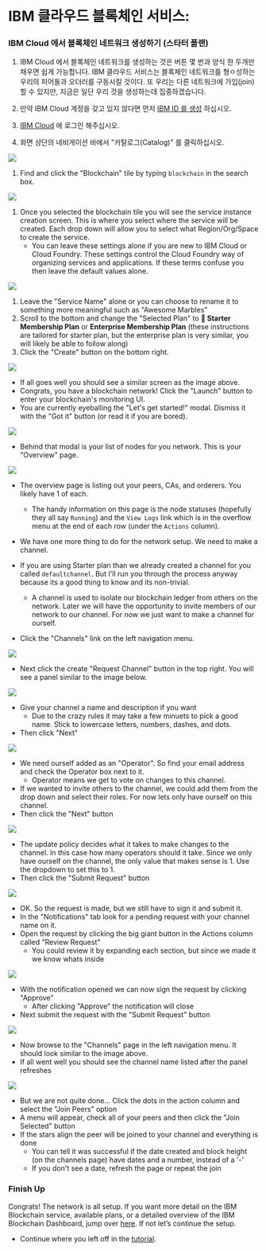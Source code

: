 # IBM 클라우드 블록체인 서비스:

### IBM Cloud 에서 블록체인 네트워크 생성하기 (스타터 플랜)
1. IBM Cloud 에서 블록체인 네트워크를 생성하는 것은 버튼 몇 번과 양식 한 두개만 채우면 쉽게 가능합니다.
IBM 클라우드 서비스는 블록체인 네트워크를 형ㅇ성하는 우리의 피어들과 오더러를 구동시킬 것이다.
또 우리는 다른 네트워크에 가입(join) 할 수 있지만, 지금은 일단 우리 것을 생성하는데 집중하겠습니다.

1. 만약 IBM Cloud 계정을 갖고 있지 않다면 먼저 [IBM ID 를 생성](https://console.ng.bluemix.net/registration/) 하십시오.
2. [IBM Cloud](https://console.ng.bluemix.net) 에 로그인 해주십시오.
3. 화면 상단의 네비게이션 바에서 "카탈로그(Catalog)" 를 클릭하십시오.

![](/doc_images/bluemix_ibc1.png)

1. Find and click the "Blockchain" tile by typing `blockchain` in the search box.

![](/doc_images/bluemix_ibc2.png)

1. Once you selected the blockchain tile you will see the service instance creation screen. This is where you select where the service will be created. Each drop down will allow you to select what Region/Org/Space to create the service.
    - You can leave these settings alone if you are new to IBM Cloud or Cloud Foundry.  These settings control the Cloud Foundry way of organizing services and applications. If these terms confuse you then leave the default values alone.

![](/doc_images/bluemix_ibc3.png)

1. Leave the "Service Name" alone or you can choose to rename it to something more meaningful such as "Awesome Marbles"
1. Scroll to the bottom and change the "Selected Plan" to **:lollipop: Starter Membership Plan** or **Enterprise Membership Plan** (these instructions are tailored for starter plan, but the enterprise plan is very similar, you will likely be able to follow along)
1. Click the "Create" button on the bottom right.

![](/doc_images/bluemix_ibc4.png)

- If all goes well you should see a similar screen as the image above.
- Congrats, you have a blockchain network! Click the "Launch" button to enter your blockchain's monitoring UI.
- You are currently eyeballing the "Let's get started!" modal. Dismiss it with the "Got it" button (or read it if you are bored).

![](/doc_images/bluemix_ibc5.png)

- Behind that modal is your list of nodes for you network. This is your "Overview" page.

![](/doc_images/bluemix_ibc6.png)

- The overview page is listing out your peers, CAs, and orderers.  You likely have 1 of each.
	- The handy information on this page is the node statuses (hopefully they all say `Running`) and the `View Logs` link which is in the overflow menu at the end of each row (under the `Actions` column).

- We have one more thing to do for the network setup. We need to make a channel.
- If you are using Starter plan than we already created a channel for you called `defaultchannel`. But I'll run you through the process anyway because its a good thing to know and its non-trivial.
    - A channel is used to isolate our blockchain ledger from others on the network.  Later we will have the opportunity to invite members of our network to our channel. For now we just want to make a channel for ourself.
- Click the "Channels" link on the left navigation menu.

![](/doc_images/bluemix_ibc7.png)

- Next click the create "Request Channel" button in the top right. You will see a panel similar to the image below.

![](/doc_images/bluemix_ibc8.png)

- Give your channel a name and description if you want
    - Due to the crazy rules it may take a few minuets to pick a good name.  Stick to lowercase letters, numbers, dashes, and dots.
- Then click "Next"

![](/doc_images/bluemix_ibc9.png)

- We need ourself added as an "Operator". So find your email address and check the Operator box next to it.
	- Operator means we get to vote on changes to this channel.
- If we wanted to invite others to the channel, we could add them from the drop down and select their roles. For now lets only have ourself on this channel.
- Then click the "Next" button

![](/doc_images/bluemix_ibc10.png)

- The update policy decides what it takes to make changes to the channel. In this case how many operators should it take. Since we only have ourself on the channel, the only value that makes sense is 1. Use the dropdown to set this to 1.
- Then click the "Submit Request" button

![](/doc_images/bluemix_ibc11.png)

- OK. So the request is made, but we still have to sign it and submit it.
- In the "Notifications" tab look for a pending request with your channel name on it.
- Open the request by clicking the big giant button in the Actions column called "Review Request"
    - You could review it by expanding each section, but since we made it we know whats inside

![](/doc_images/bluemix_ibc12.png)

- With the notification opened we can now sign the request by clicking "Approve"
	- After clicking "Approve" the notification will close
- Next submit the request with the "Submit Request" button

![](/doc_images/bluemix_ibc13.png)

- Now browse to the "Channels" page in the left navigation menu. It should look similar to the image above.
- If all went well you should see the channel name listed after the panel refreshes

![](/doc_images/bluemix_ibc14.png)

- But we are not quite done... Click the dots in the action column and select the "Join Peers" option
- A menu will appear, check all of your peers and then click the "Join Selected" button
- If the stars align the peer will be joined to your channel and everything is done
	- You can tell it was successful if the date created and block height (on the channels page) have dates and a number, instead of a '-'
	- If you don't see a date, refresh the page or repeat the join

### Finish Up
Congrats! The network is all setup. If you want more detail on the IBM Blockchain service, available plans, or a detailed overview of the IBM Blockchain Dashboard, jump over [here](https://console.ng.bluemix.net/docs/services/blockchain/index.html?pos=2). If not let’s continue the setup.

- Continue where you left off in the [tutorial](../README.md#installchaincode).
